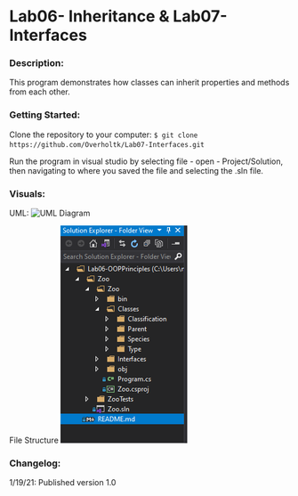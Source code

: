 # Lab06- Inheritance & Lab07-Interfaces


### Description:
This program demonstrates how classes can inherit properties and methods from each other.

### Getting Started:
Clone the repository to your computer: `$ git clone https://github.com/Overholtk/Lab07-Interfaces.git`

Run the program in visual studio by selecting file - open - Project/Solution, then navigating to where you saved the file and selecting the .sln file.

### Visuals:

UML:
![UML Diagram](./Assets/lab06-zoouml)

File Structure
![File Structure](./Assets/FileStructure.png)

### Changelog:
1/19/21: Published version 1.0
